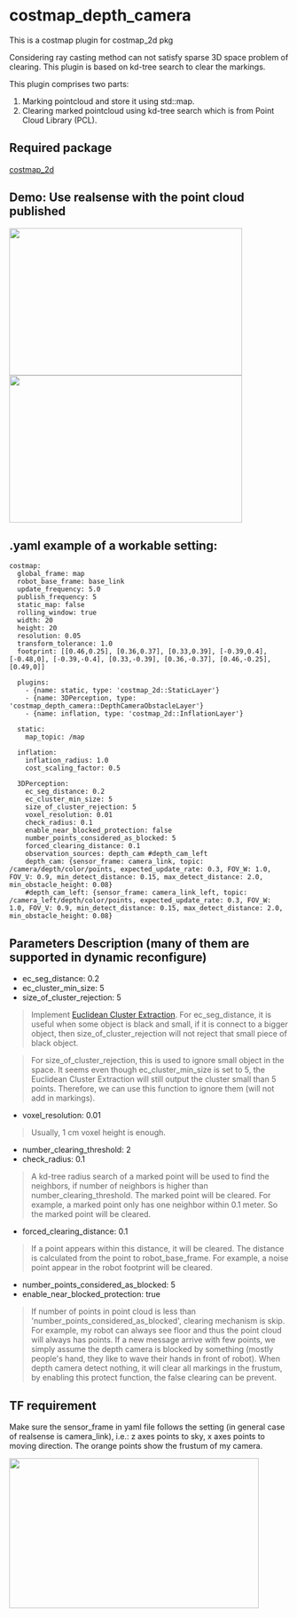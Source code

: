# costmap_depth_camera
This is a costmap plugin for costmap_2d pkg

Considering ray casting method can not satisfy sparse 3D space problem of clearing. This plugin is based on kd-tree search to clear the markings.

This plugin comprises two parts:
1. Marking pointcloud and store it using std::map.
2. Clearing marked pointcloud using kd-tree search which is from Point Cloud Library (PCL).

## Required package
[costmap_2d](http://wiki.ros.org/costmap_2d)
  
## Demo: Use realsense with the point cloud published
<p float="left">
<img src="https://github.com/tsengapola/my_image_repo/blob/main/Use%20depth%20camera%20(realsense)%20to%20detect%20the%20bar%20across%20the%20cones.gif" width="420" height="265"/>
<img src="https://github.com/tsengapola/my_image_repo/blob/main/op-costmap-depth-cam.gif" width="420" height="265"/>
</p>



## .yaml example of a workable setting:

```
costmap:
  global_frame: map
  robot_base_frame: base_link
  update_frequency: 5.0
  publish_frequency: 5
  static_map: false
  rolling_window: true
  width: 20
  height: 20
  resolution: 0.05  
  transform_tolerance: 1.0
  footprint: [[0.46,0.25], [0.36,0.37], [0.33,0.39], [-0.39,0.4], [-0.48,0], [-0.39,-0.4], [0.33,-0.39], [0.36,-0.37], [0.46,-0.25], [0.49,0]]

  plugins:
    - {name: static, type: 'costmap_2d::StaticLayer'}
    - {name: 3DPerception, type: 'costmap_depth_camera::DepthCameraObstacleLayer'}
    - {name: inflation, type: 'costmap_2d::InflationLayer'}

  static:
    map_topic: /map

  inflation:
    inflation_radius: 1.0
    cost_scaling_factor: 0.5

  3DPerception:
    ec_seg_distance: 0.2
    ec_cluster_min_size: 5
    size_of_cluster_rejection: 5
    voxel_resolution: 0.01
    check_radius: 0.1
    enable_near_blocked_protection: false
    number_points_considered_as_blocked: 5
    forced_clearing_distance: 0.1
    observation_sources: depth_cam #depth_cam_left
    depth_cam: {sensor_frame: camera_link, topic: /camera/depth/color/points, expected_update_rate: 0.3, FOV_W: 1.0, FOV_V: 0.9, min_detect_distance: 0.15, max_detect_distance: 2.0, min_obstacle_height: 0.08}
    #depth_cam_left: {sensor_frame: camera_link_left, topic: /camera_left/depth/color/points, expected_update_rate: 0.3, FOV_W: 1.0, FOV_V: 0.9, min_detect_distance: 0.15, max_detect_distance: 2.0, min_obstacle_height: 0.08}
```

## Parameters Description (many of them are supported in dynamic reconfigure)

* ec_seg_distance: 0.2
* ec_cluster_min_size: 5
* size_of_cluster_rejection: 5

> Implement [Euclidean Cluster Extraction](https://pcl.readthedocs.io/projects/tutorials/en/latest/cluster_extraction.html#cluster-extraction).
For ec_seg_distance, it is useful when some object is black and small, if it is connect to a bigger object, then size_of_cluster_rejection will not reject that small piece of black object.

> For size_of_cluster_rejection, this is used to ignore small object in the space. It seems even though ec_cluster_min_size is set to 5, the Euclidean Cluster Extraction will still output the cluster small than 5 points. Therefore, we can use this function to ignore them (will not add in markings).

* voxel_resolution: 0.01

> Usually, 1 cm voxel height is enough.

* number_clearing_threshold: 2
* check_radius: 0.1

> A kd-tree radius search of a marked point will be used to find the neighbors, if number of neighbors is higher than number_clearing_threshold. The marked point will be cleared.
For example, a marked point  only has one neighbor within 0.1 meter. So the marked point will be cleared.

* forced_clearing_distance: 0.1

> If a point appears within this distance, it will be cleared. The distance is calculated from the point to robot_base_frame. 
> For example, a noise point appear in the robot footprint will be cleared.

* number_points_considered_as_blocked: 5
* enable_near_blocked_protection: true

> If number of points in point cloud is less than 'number_points_considered_as_blocked', clearing mechanism is skip.
For example, my robot can always see floor and thus the point cloud will always has points. If a new message arrive with few points, we simply assume the depth camera is blocked by something (mostly people's hand, they like to wave their hands in front of robot).
> When depth camera detect nothing, it will clear all markings in the frustum, by enabling this protect function, the false clearing can be prevent.

## TF requirement

Make sure the sensor_frame in yaml file follows the setting (in general case of realsense is camera_link), i.e.: z axes points to sky, x axes points to moving direction.
The orange points show the frustum of my camera.

<img src="https://github.com/tsengapola/my_image_repo/blob/main/frustum_axis.png" width="450" height="270"/>
